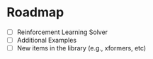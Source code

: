 # Roadmap

- [ ] Reinforcement Learning Solver
- [ ] Additional Examples
- [ ] New items in the library (e.g., xformers, etc)
